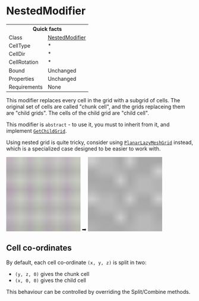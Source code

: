 # NestedModifier

<table>
<tr><th colspan="2">Quick facts</th></tr>
<tr><td>Class</td><td><a href="xref:Sylves.NestedModifier">NestedModifier</a></td></tr>
<tr><td>CellType</td><td>*</td></tr>
<tr><td>CellDir</td><td>*</td></tr>
<tr><td>CellRotation</td><td>*</td></tr>
<tr><td>Bound</td><td>Unchanged</td></tr>
<tr><td>Properties</td><td>Unchanged</td></tr>
<tr><td>Requirements</td><td>None</td></tr>
</table>

This modifier replaces every cell in the grid with a subgrid of cells. The original set of cells are called "chunk cell", and the grids replaceing them are "child grids". The cells of the child grid are "child cell".

This modifier is `abstract` - to use it, you must to inherit from it, and implement [`GetChildGrid`](xref:Sylves.NestedModifier.GetChildGrid). 

Using nested grid is quite tricky, consider using [`PlanarLazyMeshGrid`](../grids/planarlazymeshgrid.md) instead, which is a specialized case designed to be easier to work with.

<img width="200px" src="../../images/grids/center_square.svg" /></img> ➡ <img width="200px" src="../../images/grids/nested_square.svg" /></img>


## Cell co-ordinates

By default, each cell co-ordinate `(x, y, z)` is split in two:
* `(y, z, 0)` gives the chunk cell
* `(x, 0, 0)` gives the child cell

This behaviour can be controlled by overriding the Split/Combine methods.